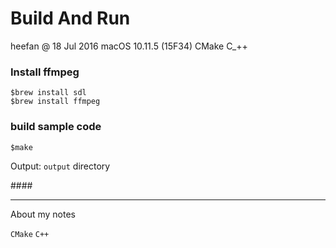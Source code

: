 # Build And Run

heefan @ 18 Jul 2016
macOS 10.11.5 (15F34)
CMake
C_++


### Install ffmpeg

```
$brew install sdl
$brew install ffmpeg
```

### build sample code

```
$make
```

Output: `output` directory

<End-of-File>
#### 

---

About my notes

`CMake` `C++`

